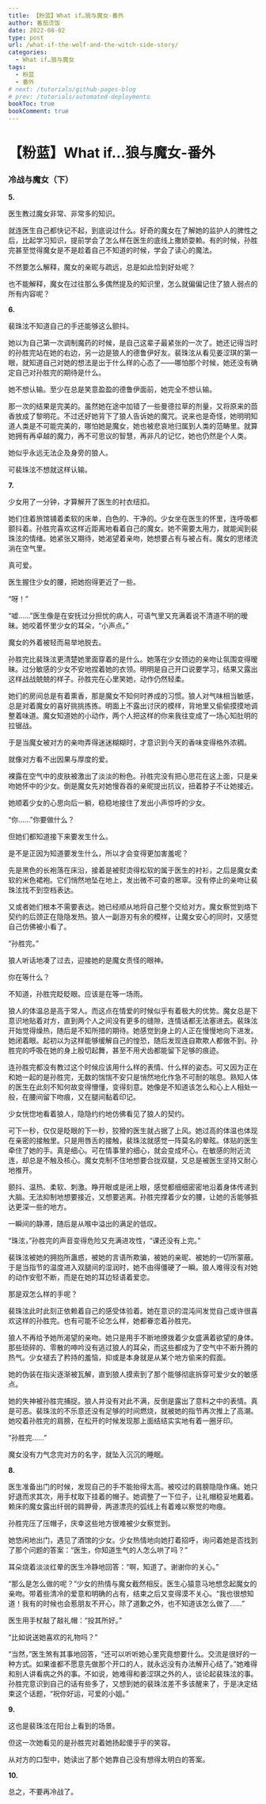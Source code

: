```yaml
---
title: 【粉蓝】What if…狼与魔女-番外
author: 番茄烫饭
date: 2022-08-02
type: post
url: /what-if-the-wolf-and-the-witch-side-story/
categories:
  - What if…狼与魔女
tags:
  - 粉蓝
  - 番外
# next: /tutorials/github-pages-blog
# prev: /tutorials/automated-deployments
bookToc: true
bookComment: true
---
```


# **【粉蓝】What if…狼与魔女-番外**

### **冷战与魔女（下）**

**5.**

医生教过魔女非常、非常多的知识。

就连医生自己都快记不起，到底说过什么。好奇的魔女在了解她的监护人的脾性之后，比起学习知识，提前学会了怎么样在医生的底线上撒娇耍赖。有的时候，孙胜完甚至觉得魔女是不是趁着自己不知道的时候，学会了读心的魔法。

不然要怎么解释，魔女的亲昵与疏远，总是如此恰到好处呢？

也不能解释，魔女在过往那么多偶然提及的知识里，怎么就偏偏记住了狼人弱点的所有内容呢？

**6.**

裴珠泫不知道自己的手还能够这么颤抖。

她以为自己第一次调制魔药的时候，是自己这辈子最紧张的一次了。她还记得当时的孙胜完站在她的右边，另一边是狼人的德鲁伊好友。裴珠泫从看见姜涩琪的第一眼，就知道自己对她的想法是出于什么样的心态了——哪怕那个时候，她还没有确定自己对孙胜完的期待是什么。

她不想认输。至少在总是笑意盈盈的德鲁伊面前，她完全不想认输。

那一次的结果是完美的。虽然她在途中加错了一些曼德拉草的剂量，又将原来的茴香放成了黎明花。不过还好她背下了狼人告诉她的魔咒。说来也是奇怪，她明明知道人类是不可能完美的，哪怕她是魔女，她也被悲哀地归属到人类的范畴里。就算她拥有再卓越的魔力，再不可思议的智慧，再非凡的记忆，她也仍然是个人类。

她似乎永远无法企及身旁的狼人。

可裴珠泫不想就这样认输。

**7.**

少女用了一分钟，才算解开了医生的衬衣纽扣。

她们住着旅馆铺着柔软的床单，白色的、干净的。少女坐在医生的怀里，连呼吸都颤抖着。孙胜完喜欢这样近距离地看着自己的魔女。她不需要太用力，就能闻到裴珠泫的情绪。她紧张又期待，她渴望着亲吻，她想要占有与被占有。魔女的思绪流淌在空气里。

真可爱。

医生握住少女的腰，把她抱得更近了一些。

“呀！”

“嘘……”医生像是在安抚过分担忧的病人，可语气里又充满着说不清道不明的暧昧。她咬着怀里少女的耳朵，“小声点。”

魔女的外着被轻而易举地脱去。

孙胜完比裴珠泫更清楚她里面穿着的是什么。她落在少女颈边的亲吻让氛围变得暧昧。过分敏感的少女不安地捏着她的衣领。明明是自己开口说要学习，结果又露出这样战战兢兢的样子。孙胜完在心里笑她，动作仍然轻柔。

她们的房间总是有着熏香，那是魔女不知何时养成的习惯。狼人对气味相当敏感，总是对着魔女的喜好挑挑拣拣。明面上不露出讨厌的模样，背地里又偷偷摸摸地调整着味道。魔女知道她的小动作，两个人把这样的你来我往变成了一场心知肚明的拉锯战。

于是当魔女被对方的亲吻弄得迷迷糊糊时，才意识到今天的香味变得格外浓稠。

就像对方看不出因果与厚度的爱。

裸露在空气中的皮肤被激出了淡淡的粉色。孙胜完没有把心思花在这上面，只是亲吻她怀中的少女。倒是魔女先对她慢吞吞的亲昵提出抗议，扭着脖子不让她接近。

她顺着少女的心思向后一躺，稳稳地接住了发出小声惊呼的少女。

“你……”你要做什么？

但她们都知道接下来要发生什么。

是不是正因为知道要发生什么，所以才会变得更加害羞呢？

先是黑色的长袍落在床沿，接着是被熨烫得松软的属于医生的衬衫，之后是魔女柔软的米色裙袍。它们悄然地坠在地上，发出微不可查的窸窣。没有停止的亲吻让裴珠泫找不到空档表达。

又或者她们根本不需要表达。她已经顺从地将自己整个交给对方。魔女察觉到烙下契约的后颈正在隐隐发热。狼人一副游刃有余的模样，让魔女安心的同时，又感觉自己仿佛被小看了。

“孙胜完。”

狼人听话地凑了过去，迎接她的是魔女责怪的眼神。

你在等什么？

不知道，孙胜完眨眨眼。应该是在等一场雨。

狼人的体温总是高于常人。而这点在情爱的时候似乎有着极大的优势。魔女总是下意识地贴着对方，直到两个人之间没有更多的缝隙，连情话都无法塞进去。裴珠泫开始觉得燥热，随后是不知所措的期待。她感觉到身上的人正在慢慢地向下进发。她闭着眼。起初以为这样能够缓解自己的惶恐，随后发现连自欺欺人都做不到。孙胜完的呼吸在她的身上殷切起舞，甚至不用犬齿都能留下足够的痕迹。

连孙胜完都没有教过这个时候应该用什么样的表情、什么样的姿态。可又因为正在和她一起的是孙胜完，无数的惴惴不安只是悄然地化作急不可耐的喘息。熟知人体的医生在此刻不知何故变得懵懂，变得刻意。她像是不知道该怎么和心上人相处一般，在腰间留下吻痕，又在腿间黏着印记。

少女恍惚地看着狼人，隐隐约约地仿佛看见了狼人的契约。

可下一秒，仅仅是眨眼的下一秒，狡猾的医生就占据了上风。她过高的体温也体现在亲密的接触里。只是用唇舌的接触，裴珠泫就感觉一阵莫名的晕眩。体贴的医生牵住了她的手。真是细心。可在情事里的细心，就会变成坏心。在敏感的附近流连，却总是不触及核心。魔女克制不住地想要合拢双腿，又总是被医生坚持又耐心地推开。

颤抖、温热、柔软、刺激。睁开眼或是闭上眼，感觉都细细密密地沿着身体传递到大脑。无法抑制地想要接近，又想要逃离。孙胜完撑着少女的腰，让她的舌能够抵达更深一些的地方。

一瞬间的静滞，随后是从喉中溢出的满足的低叹。

“珠泫，”孙胜完的声音变得危险又充满进攻性，“课还没有上完。”

裴珠泫被她的拥抱所蛊惑，被她的言语所欺骗，被她的亲昵、被她的一切所蒙蔽。于是当指节的温度进入双腿间的湿润时，她不由得僵硬了一瞬。狼人难得没有对她的动作安慰不断，而是在她的耳边轻语着爱恋。

那是双怎么样的手呢？

裴珠泫此时此刻正依赖着自己的感受体验着。她在意识的混沌间发觉自己或许很喜欢这样的孙胜完。也有可能不论怎么样，她都眷恋着孙胜完。

狼人不再给予她所渴望的亲吻。她只是用手不断地撩拨着少女盛满着欲望的身体。那些琐碎的、零散的呻吟没有逃过狼人的耳朵，而这些都成为了空气中不断升腾的热气。少女褪去了矜持的羞恼，抑或是本身就是从某个地方偷来的假面。

她的伪装在指尖逐渐被瓦解，直到狼人摸索到了那个能够彻底拆穿可爱少女的敏感点。

她的失神被孙胜完捕捉。狼人并没有对此不满，反倒是露出了意料之中的表情。真是可恶。裴珠泫的不乐意还没有足够的时间燃烧，就被她的指节再次推上了高潮。她咬着孙胜完的肩膀，在松开的时候发现那上面结结实实地有着一圈牙印。

“孙胜完……”

魔女没有力气念完对方的名字，就坠入沉沉的睡眠。

**8.**

医生准备出门的时候，发现自己的手不能抬得太高。被咬过的肩膀隐隐作痛。她只好退而求其次，用手杖取下挂着的帽子。她调整了一下位子，让礼帽稳妥地戴着。赖床的魔女露出纤弱的肩胛骨，两道漂亮的弧线上有着难以察觉的吻痕。

孙胜完压了压帽子，庆幸这些地方很难被少女察觉到。

她悠闲地出门，遇见了酒馆的少女。少女热情地向她打着招呼，询问着她是否找到了那个问题的答案：“医生，你知道生气的人怎么哄了吗？”

耳朵烧着淡淡红晕的医生冷静地回答：“啊，知道了。谢谢你的关心。”

“那么是怎么做的呢？”少女的热情与魔女截然相反。医生心猿意马地想念起魔女的亲吻。带着些清冷的爱意和明确的占有，结束之后又变得漠不关心。“我也很想知道！我有的时候也会惹朋友不开心，除了道歉之外，也不知道该怎么做了……”

医生用手杖敲了敲礼帽：“投其所好。”

“比如说送她喜欢的礼物吗？”

“当然，”医生煞有其事地回答，“还可以听听她心里究竟想要什么。交流是很好的一种方式。如果谁都不愿意先做那个开口的人，就永远没有办法解开心结了。”她难得和别人讲看病之外的事。不如说，她难得和姜涩琪之外的人，谈论起裴珠泫的事。孙胜完意识到自己的话有些多了，又想到她的裴珠泫差不多该醒来了，于是决定结束这个话题，“祝你好运，可爱的小姐。”

**9.**

这也是裴珠泫在阳台上看到的场景。

但这一次她看见的是孙胜完对着她扬起傻乎乎的笑容。

从对方的口型中，她读出了那个她靠自己没有想得太明白的答案。

**10.**

总之，不要再冷战了。
